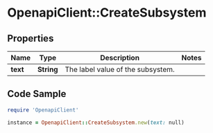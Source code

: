 # OpenapiClient::CreateSubsystem

## Properties

Name | Type | Description | Notes
------------ | ------------- | ------------- | -------------
**text** | **String** | The label value of the subsystem. | 

## Code Sample

```ruby
require 'OpenapiClient'

instance = OpenapiClient::CreateSubsystem.new(text: null)
```


